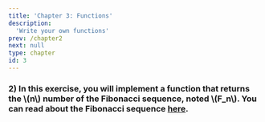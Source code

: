 ```yaml
---
title: 'Chapter 3: Functions'
description:
  'Write your own functions'
prev: /chapter2
next: null
type: chapter
id: 3
---
```


<exercise id="1" title="Functions" type = "slides">

<slides source="chapter3_01">
</slides>


</exercise>

<exercise id="2" title="Functions: Exercises" type = "slides">

### 2) In this exercise, you will implement a function that returns the \\(n\\) number of the Fibonacci sequence, noted \\(F_n\\). You can read about the Fibonacci sequence [here](https://en.wikipedia.org/wiki/Fibonacci_number). 

<codeblock id="03_01">

</codeblock>


</exercise>